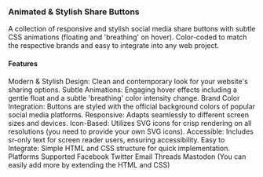 ### Animated & Stylish Share Buttons

A collection of responsive and stylish social media share buttons with subtle CSS animations (floating and 'breathing' on hover). Color-coded to match the respective brands and easy to integrate into any web project.

#### Features
Modern & Stylish Design: Clean and contemporary look for your website's sharing options.
Subtle Animations: Engaging hover effects including a gentle float and a subtle 'breathing' color intensity change.
Brand Color Integration: Buttons are styled with the official background colors of popular social media platforms.
Responsive: Adapts seamlessly to different screen sizes and devices.
Icon-Based: Utilizes SVG icons for crisp rendering on all resolutions (you need to provide your own SVG icons).
Accessible: Includes sr-only text for screen reader users, ensuring accessibility.
Easy to Integrate: Simple HTML and CSS structure for quick implementation.
Platforms Supported
Facebook
Twitter
Email
Threads
Mastodon
(You can easily add more by extending the HTML and CSS)
